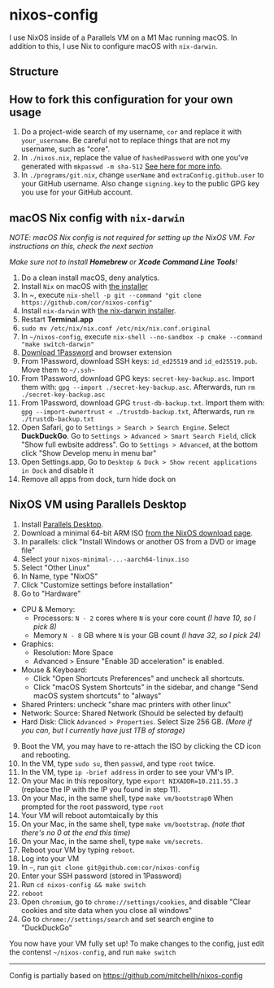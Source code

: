 # nixos-config

I use NixOS inside of a Parallels VM on a M1 Mac running macOS. In addition to this, I use Nix to configure macOS with `nix-darwin`.

## Structure


## How to fork this configuration for your own usage

1. Do a project-wide search of my username, `cor` and replace it with `your_username`. Be careful not to replace things that are not my username, such as "core".
2. In `./nixos.nix`, replace the value of `hashedPassword` with one you've generated with `mkpasswd -m sha-512` [See here for more info](https://search.nixos.org/options?channel=22.05&show=users.users.%3Cname%3E.hashedPassword&from=0&size=50&sort=relevance&type=packages&query=users.users.%3Cname%3E.hash).
3. In `./programs/git.nix`, change `userName` and `extraConfig.github.user` to your GitHub username. Also change `signing.key` to the public GPG key you use for your GitHub account.

## macOS Nix config with `nix-darwin`

*NOTE: macOS Nix config is not required for setting up the NixOS VM. For instructions on this, check the next section*

*Make sure not to install **Homebrew** or **Xcode Command Line Tools**!*

1. Do a clean install macOS, deny analytics.
2. Install `Nix` on macOS with [the installer](https://nixos.org/download.html#nix-install-macos)
3. In ~, execute `nix-shell -p git --command "git clone https://github.com/cor/nixos-config"`
4. Install `nix-darwin` with [the nix-darwin installer](https://github.com/LnL7/nix-darwin).
5. Restart **Terminal.app**
6. `sudo mv /etc/nix/nix.conf /etc/nix/nix.conf.original`
7. In `~/nixos-config`, execute `nix-shell --no-sandbox -p cmake --command "make switch-darwin"`
8. [Download 1Password](https://1password.com/download) and browser extension
9. From 1Password, download SSH keys: `id_ed25519` and `id_ed25519.pub`. Move them to `~/.ssh~`
10. From 1Password, download GPG keys: `secret-key-backup.asc`. Import them with: `gpg --import ./secret-key-backup.asc`. Afterwards, run `rm ./secret-key-backup.asc`
11. From 1Password, download GPG `trust-db-backup.txt`. Import them with: `gpg --import-ownertrust < ./trustdb-backup.txt`, Afterwards, run `rm ./trustdb-backup.txt`
12. Open Safari, go to `Settings > Search > Search Engine`. Select **DuckDuckGo**. Go to `Settings > Advanced > Smart Search Field`, click "Show full ewbsite address". Go to `Settings > Advanced`, at the bottom click "Show Develop menu in menu bar"
13. Open Settings.app, Go to `Desktop & Dock > Show recent applications in Dock` and disable it
14. Remove all apps from dock, turn hide dock on

## NixOS VM using Parallels Desktop

1. Install [Parallels Desktop](parallels.com).
2. Download a minimal 64-bit ARM ISO [from the NixOS download page](https://nixos.org/download.html).
3. In parallels: click "Install Windows or another OS from a DVD or image file"
4. Select your `nixos-minimal-...-aarch64-linux.iso`
5. Select "Other Linux"
6. In Name, type "NixOS"
7. Click "Customize settings before installation"
8. Go to "Hardware"
  - CPU & Memory: 
    - Processors: `N - 2` cores where `N` is your core count *(I have 10, so I pick 8)*
    - Memory `N - 8` GB where `N` is your GB count *(I have 32, so I pick 24)*
  - Graphics:
    - Resolution: More Space
    - Advanced > Ensure "Enable 3D acceleration" is enabled.
  - Mouse & Keyboard:
    - Click "Open Shortcuts Preferences" and uncheck all shortcuts.
    - Click "macOS System Shortcuts" in the sidebar, and change "Send macOS system shortcuts" to "always"
  - Shared Printers: uncheck "share mac printers with other linux"
  - Network: Source: Shared Network (Should be selected by default)
  - Hard Disk: Click `Advanced > Properties`. Select Size 256 GB. *(More if you can, but I currently have just 1TB of storage)*
9. Boot the VM, you may have to re-attach the ISO by clicking the CD icon and rebooting.
10. In the VM, type `sudo su`, then `passwd`, and type `root` twice.
11. In the VM, type `ip -brief address` in order to see your VM's IP.
12. On your Mac in this repository, type `export NIXADDR=10.211.55.3` (replace the IP with the IP you found in step 11).
13. On your Mac, in the same shell, type `make vm/bootstrap0` When prompted for the root password, type `root`
14. Your VM will reboot automtaically by this
15. On your Mac, in the same shell, type `make vm/bootstrap`. *(note that there's no 0 at the end this time)*
16. On your Mac, in the same shell, type `make vm/secrets`. 
17. Reboot your VM by typing `reboot`.
18. Log into your VM
19. In `~`, run `git clone git@github.com:cor/nixos-config`
20. Enter your SSH password (stored in 1Password)
21. Run `cd nixos-config && make switch`
22. `reboot`
23. Open `chromium`, go to `chrome://settings/cookies`, and disable "Clear cookies and site data when you close all windows"
24. Go to `chrome://settings/search` and set search engine to "DuckDuckGo"

You now have your VM fully set up! To make changes to the config, just edit the contenst `~/nixos-config`, and run `make switch`

--- 

Config is partially based on https://github.com/mitchellh/nixos-config
